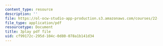 ```yaml
---
content_type: resource
description: ''
file: https://ol-ocw-studio-app-production.s3.amazonaws.com/courses/22-01-introduction-to-nuclear-engineering-and-ionizing-radiation-fall-2016/cf99172c295d104c0d80078a1b141d34_qHPp458m1cs.pdf
file_type: application/pdf
resourcetype: Document
title: 3play pdf file
uid: cf99172c-295d-104c-0d80-078a1b141d34
---
```

